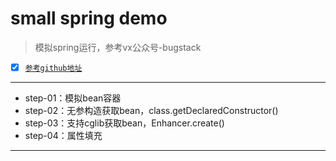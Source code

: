 # small spring demo
> 模拟spring运行，参考vx公众号-bugstack
- [X] [`参考github地址`](https://github.com/fuzhengwei/small-spring)

---
- step-01：模拟bean容器
- step-02：无参构造获取bean，class.getDeclaredConstructor()
- step-03：支持cglib获取bean，Enhancer.create()
- step-04：属性填充
---